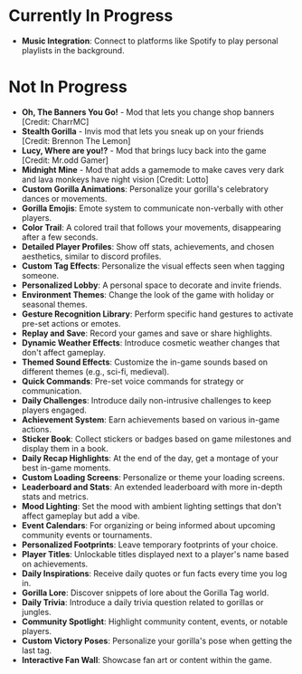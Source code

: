 # Currently In Progress
- **Music Integration**: Connect to platforms like Spotify to play personal playlists in the background.

# Not In Progress
- **Oh, The Banners You Go!** - Mod that lets you change shop banners [Credit: CharrMC]
- **Stealth Gorilla** - Invis mod that lets you sneak up on your friends [Credit: Brennon The Lemon]
- **Lucy, Where are you!?** - Mod that brings lucy back into the game [Credit: Mr.odd Gamer]
- **Midnight Mine** - Mod that adds a gamemode to make caves very dark and lava monkeys have night vision [Credit: Lotto]
- **Custom Gorilla Animations**: Personalize your gorilla's celebratory dances or movements.
- **Gorilla Emojis**: Emote system to communicate non-verbally with other players.
- **Color Trail**: A colored trail that follows your movements, disappearing after a few seconds.
- **Detailed Player Profiles**: Show off stats, achievements, and chosen aesthetics, similar to discord profiles.
- **Custom Tag Effects**: Personalize the visual effects seen when tagging someone.
- **Personalized Lobby**: A personal space to decorate and invite friends.
- **Environment Themes**: Change the look of the game with holiday or seasonal themes.
- **Gesture Recognition Library**: Perform specific hand gestures to activate pre-set actions or emotes.
- **Replay and Save**: Record your games and save or share highlights.
- **Dynamic Weather Effects**: Introduce cosmetic weather changes that don't affect gameplay.
- **Themed Sound Effects**: Customize the in-game sounds based on different themes (e.g., sci-fi, medieval).
- **Quick Commands**: Pre-set voice commands for strategy or communication.
- **Daily Challenges**: Introduce daily non-intrusive challenges to keep players engaged.
- **Achievement System**: Earn achievements based on various in-game actions.
- **Sticker Book**: Collect stickers or badges based on game milestones and display them in a book.
- **Daily Recap Highlights**: At the end of the day, get a montage of your best in-game moments.
- **Custom Loading Screens**: Personalize or theme your loading screens.
- **Leaderboard and Stats**: An extended leaderboard with more in-depth stats and metrics.
- **Mood Lighting**: Set the mood with ambient lighting settings that don't affect gameplay but add a vibe.
- **Event Calendars**: For organizing or being informed about upcoming community events or tournaments.
- **Personalized Footprints**: Leave temporary footprints of your choice.
- **Player Titles**: Unlockable titles displayed next to a player's name based on achievements.
- **Daily Inspirations**: Receive daily quotes or fun facts every time you log in.
- **Gorilla Lore**: Discover snippets of lore about the Gorilla Tag world.
- **Daily Trivia**: Introduce a daily trivia question related to gorillas or jungles.
- **Community Spotlight**: Highlight community content, events, or notable players.
- **Custom Victory Poses**: Personalize your gorilla's pose when getting the last tag.
- **Interactive Fan Wall**: Showcase fan art or content within the game.
